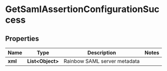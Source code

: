 
# GetSamlAssertionConfigurationSuccess

## Properties
Name | Type | Description | Notes
------------ | ------------- | ------------- | -------------
**xml** | **List&lt;Object&gt;** | Rainbow SAML server metadata | 



